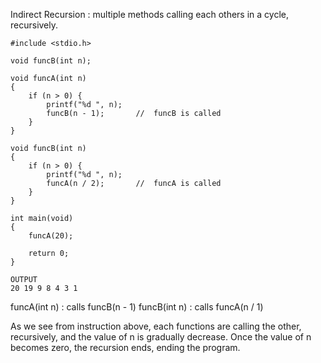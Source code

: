 Indirect Recursion  :   multiple methods calling each others in a cycle, recursively.

```
#include <stdio.h>

void funcB(int n);  

void funcA(int n)
{
    if (n > 0) {
        printf("%d ", n);
        funcB(n - 1);       //  funcB is called
    }
}

void funcB(int n) 
{
    if (n > 0) {
        printf("%d ", n);
        funcA(n / 2);       //  funcA is called
    }
}

int main(void) 
{
    funcA(20);

    return 0;
}
```

```
OUTPUT
20 19 9 8 4 3 1
```

funcA(int n) : calls funcB(n - 1)
funcB(int n) : calls funcA(n / 1)   

As we see from instruction above, each functions are calling the other, recursively, and the value of n is gradually decrease. Once the value of n becomes zero, the recursion ends, ending the program.